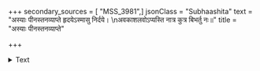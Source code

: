 +++
secondary_sources = [ "MSS_3981",]
jsonClass = "Subhaashita"
text = "अस्याः पीनस्तनव्याप्ते हृदयेऽस्मासु निर्दये।  \nअवकाशलवोऽप्यस्ति नात्र कुत्र बिभर्तु नः॥"
title = "अस्याः पीनस्तनव्याप्ते"

+++

<details><summary>Text</summary>

अस्याः पीनस्तनव्याप्ते हृदयेऽस्मासु निर्दये।  
अवकाशलवोऽप्यस्ति नात्र कुत्र बिभर्तु नः॥
</details>
